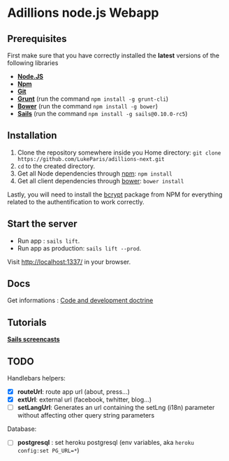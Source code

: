# Adillions node.js Webapp

## Prerequisites

First make sure that you have correctly installed the __latest__ versions of the following libraries

* **[Node.JS](http://www.nodejs.org)**
* **[Npm](https://npmjs.org/)**
* **[Git](https://help.github.com/articles/set-up-git)**
* **[Grunt](http://gruntjs.com/)** (run the command `npm install -g grunt-cli`)
* **[Bower](http://bower.io)** (run the command `npm install -g bower`)
* **[Sails](https://github.com/balderdashy/sails)** (run the command `npm install -g sails@0.10.0-rc5`)

## Installation

1. Clone the repository somewhere inside you Home directory: `git clone https://github.com/LukeParis/adillions-next.git`
2. `cd` to the created directory.
3. Get all Node dependencies through [npm](https://npmjs.org/): `npm install`
4. Get all client dependencies through [bower](http://bower.io/): `bower install`

Lastly, you will need to install the [bcrypt](https://github.com/TooTallNate/node-gyp/#installation) package from NPM for everything related to the authentification to work correctly.

## Start the server

* Run app : `sails lift`.
* Run app as production: `sails lift --prod`.

Visit [http://localhost:1337/](http://localhost:1337/) in your browser.

## Docs

Get informations : [Code and development doctrine](https://github.com/LukeParis/adillions-next/tree/master/docs)

## Tutorials

**[Sails screencasts](https://www.youtube.com/playlist?list=PLf8i4fc0zJBzLhOe6FwHpGhBDgqwInJWZ)**

## TODO

Handlebars helpers:
- [x] __routeUrl__: route app url (about, press...)
- [x] __extUrl__: external url (facebook, twhitter, blog...)
- [ ] __setLangUrl__: Generates an url containing the setLng (i18n) parameter without affecting other query string parameters

Database:
- [ ] __postgresql__ : set heroku postgresql (env variables, aka `heroku config:set PG_URL=*`)

